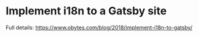 # Implement i18n to a Gatsby site

Full details: https://www.obytes.com/blog/2018/implement-i18n-to-gatsby/
